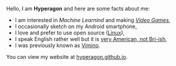 Hello, I am **Hyperagon** and here are some facts about me:

- I am interested in *Machine Learnind* and making [*Video Games*](https://en.wikipedia.org/wiki/Video_games),
- I occasionally sketch on my Android smartphone,
- I love and prefer to use open source ([Linux](https://www.linux.org/)),
- I speak English rather well but it is [very American, not Bri-ish](https://www.speakmoreclearly.com/english-pronunciation-tips/the-difference-between-a-british-and-american-accent/),
- I was previously known as [Vimino](https://vimino.gitlab.io/).

You can view my website at [hyperagon.github.io](https://hyperagon.github.io/).
